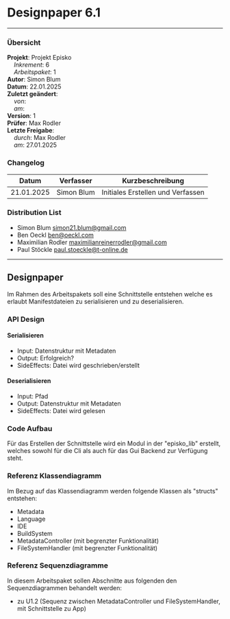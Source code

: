 # Designpaper 6.1

---

### Übersicht

**Projekt**: Projekt Episko \
&nbsp;&nbsp;&nbsp;&nbsp;_Inkrement_: 6\
&nbsp;&nbsp;&nbsp;&nbsp;_Arbeitspaket_: 1\
**Autor**: Simon Blum\
**Datum**: 22.01.2025\
**Zuletzt geändert**: \
&nbsp;&nbsp;&nbsp;&nbsp;_von_: \
&nbsp;&nbsp;&nbsp;&nbsp;_am_: \
**Version**: 1 \
**Prüfer**: Max Rodler\
**Letzte Freigabe**: \
&nbsp;&nbsp;&nbsp;&nbsp;_durch_: Max Rodler\
&nbsp;&nbsp;&nbsp;&nbsp;_am_: 27.01.2025

### Changelog

| Datum      | Verfasser  | Kurzbeschreibung                  |
|------------|------------|-----------------------------------|
| 21.01.2025 | Simon Blum | Initiales Erstellen und Verfassen |

### Distribution List

- Simon Blum <simon21.blum@gmail.com>
- Ben Oeckl <ben@oeckl.com>
- Maximilian Rodler <maximilianreinerrodler@gmail.com>
- Paul Stöckle <paul.stoeckle@t-online.de>

---

## Designpaper
Im Rahmen des Arbeitspakets soll eine Schnittstelle entstehen welche es erlaubt Manifestdateien
zu serialisieren und zu deserialisieren.

### API Design
#### Serialisieren
- Input: Datenstruktur mit Metadaten
- Output: Erfolgreich?
- SideEffects: Datei wird geschrieben/erstellt
#### Deserialisieren
- Input: Pfad
- Output: Datenstruktur mit Metadaten
- SideEffects: Datei wird gelesen

### Code Aufbau
Für das Erstellen der Schnittstelle wird ein Modul in der "episko_lib" erstellt, welches
sowohl für die Cli als auch für das Gui Backend zur Verfügung steht.

### Referenz Klassendiagramm
Im Bezug auf das Klassendiagramm werden folgende Klassen als "structs" entstehen:
- Metadata
- Language
- IDE
- BuildSystem
- MetadataController (mit begrenzter Funktionalität)
- FileSystemHandler (mit begrenzter Funktionalität)

### Referenz Sequenzdiagramme
In diesem Arbeitspaket sollen Abschnitte aus folgenden den Sequenzdiagrammen behandelt werden:
- zu U1.2 (Sequenz zwischen MetadataController und FileSystemHandler, mit Schnittstelle zu App)


